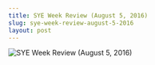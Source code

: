 ```yaml
---
title: SYE Week Review (August 5, 2016)
slug: sye-week-review-august-5-2016
layout: post
---
```


![SYE Week Review (August 5, 2016)](/file_archive/SYEWeekReview5August2016 "SYE Week Review (August 5, 2016)")
